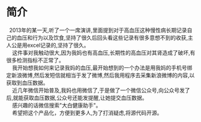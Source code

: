 # 简介

&nbsp;&nbsp;2013年的某一天,听了一个一席演讲,里面提到对于高血压这种慢性病长期记录自己的血压和行为以及饮食,坚持了很久后回头看这些记录有很多意想不到的收获,主人公是用excel记录的,坚持了很久。
</br>&nbsp;&nbsp;&nbsp;&nbsp;这件事对我触动很大,因为我妈也有高血压,长期性的高血压对其肾造成了破坏,有很多检测指标不正常了。
</br>&nbsp;&nbsp;&nbsp;&nbsp;我开始想我如何来记录我妈的血压,最开始想到的一个办法是用我妈的手机号绑定新浪微博,然后发短信就相当于发了微博,然后我用程序去采集新浪微博的内容,以获取到血压数据。
</br>&nbsp;&nbsp;&nbsp;&nbsp;近几年微信开始普及,我妈也用微信了,于是做了一个微信公众号,向公众号发了后,就能获取血压数据,公众号还能发提醒,让她提交血压数据。
</br>&nbsp;&nbsp;&nbsp;&nbsp;感兴趣的话微信搜索"大白健康助手"。
</br>&nbsp;&nbsp;&nbsp;&nbsp;希望把这个产品化，方便到更多人,为了打消疑虑,将源代码开源。
